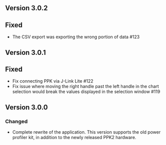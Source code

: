 ## Version 3.0.2
## Fixed
- The CSV export was exporting the wrong portion of data #123

## Version 3.0.1
## Fixed
- Fix connecting PPK via J-Link Lite #122
- Fix issue where moving the right handle past the left handle in the chart selection would break the values displayed in the selection window #119

## Version 3.0.0
### Changed
- Complete rewrite of the application. This version supports the old power profiler kit, in addition to the newly released PPK2 hardware.
